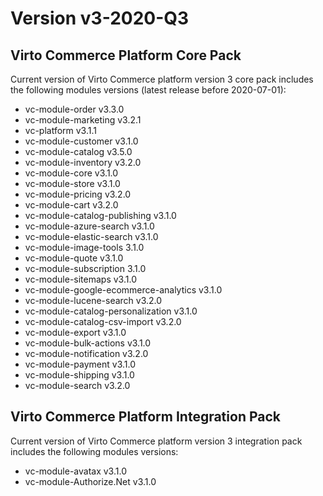 # Version v3-2020-Q3

## Virto Commerce Platform Core Pack

Current version of Virto Commerce platform version 3 core pack includes the following modules versions (latest release before 2020-07-01):

* vc-module-order v3.3.0  
* vc-module-marketing v3.2.1  
* vc-platform v3.1.1  
* vc-module-customer v3.1.0  
* vc-module-catalog v3.5.0  
* vc-module-inventory v3.2.0  
* vc-module-core v3.1.0  
* vc-module-store v3.1.0  
* vc-module-pricing v3.2.0  
* vc-module-cart v3.2.0  
* vc-module-catalog-publishing v3.1.0  
* vc-module-azure-search v3.1.0  
* vc-module-elastic-search v3.1.0  
* vc-module-image-tools 3.1.0  
* vc-module-quote v3.1.0  
* vc-module-subscription 3.1.0  
* vc-module-sitemaps v3.1.0  
* vc-module-google-ecommerce-analytics v3.1.0 
* vc-module-lucene-search v3.2.0  
* vc-module-catalog-personalization v3.1.0  
* vc-module-catalog-csv-import v3.2.0  
* vc-module-export v3.1.0     
* vc-module-bulk-actions v3.1.0     
* vc-module-notification v3.2.0  
* vc-module-payment v3.1.0 
* vc-module-shipping v3.1.0 
* vc-module-search v3.2.0 


## Virto Commerce Platform Integration Pack

Current version of Virto Commerce platform version 3 integration pack includes the following modules versions:  

* vc-module-avatax v3.1.0  
* vc-module-Authorize.Net v3.1.0  
